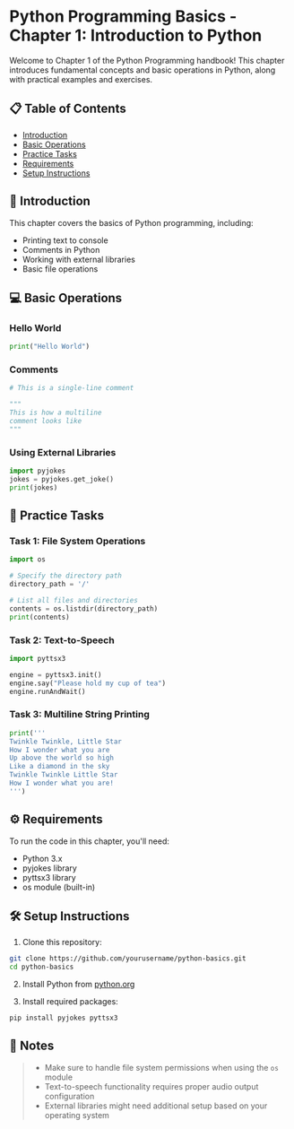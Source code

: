 # Python Programming Basics - Chapter 1: Introduction to Python

Welcome to Chapter 1 of the Python Programming handbook! This chapter introduces fundamental concepts and basic operations in Python, along with practical examples and exercises.

## 📋 Table of Contents

- [Introduction](#introduction)
- [Basic Operations](#basic-operations)
- [Practice Tasks](#practice-tasks)
- [Requirements](#requirements)
- [Setup Instructions](#setup-instructions)

## 🚀 Introduction

This chapter covers the basics of Python programming, including:

- Printing text to console
- Comments in Python
- Working with external libraries
- Basic file operations

## 💻 Basic Operations

### Hello World

```python
print("Hello World")
```

### Comments

```python
# This is a single-line comment

"""
This is how a multiline
comment looks like
"""
```

### Using External Libraries

```python
import pyjokes
jokes = pyjokes.get_joke()
print(jokes)
```

## 🎯 Practice Tasks

### Task 1: File System Operations

```python
import os

# Specify the directory path
directory_path = '/'

# List all files and directories
contents = os.listdir(directory_path)
print(contents)
```

### Task 2: Text-to-Speech

```python
import pyttsx3

engine = pyttsx3.init()
engine.say("Please hold my cup of tea")
engine.runAndWait()
```

### Task 3: Multiline String Printing

```python
print('''
Twinkle Twinkle, Little Star
How I wonder what you are
Up above the world so high
Like a diamond in the sky
Twinkle Twinkle Little Star
How I wonder what you are!
''')
```

## ⚙️ Requirements

To run the code in this chapter, you'll need:

- Python 3.x
- pyjokes library
- pyttsx3 library
- os module (built-in)

## 🛠️ Setup Instructions

1. Clone this repository:

```bash
git clone https://github.com/yourusername/python-basics.git
cd python-basics
```

2. Install Python from [python.org](https://python.org)

3. Install required packages:

```bash
pip install pyjokes pyttsx3
```

## 📝 Notes

> - Make sure to handle file system permissions when using the `os` module
> - Text-to-speech functionality requires proper audio output configuration
> - External libraries might need additional setup based on your operating system
